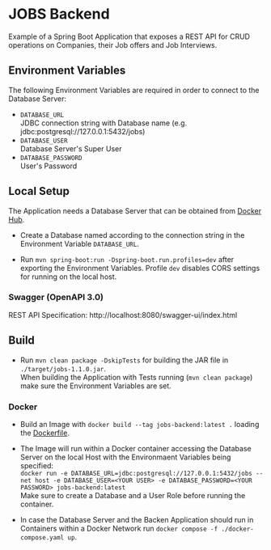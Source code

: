 # JOBS Backend

Example of a Spring Boot Application that exposes a REST API for CRUD operations on Companies, their Job offers and Job Interviews.

## Environment Variables

The following Environment Variables are required in order to connect to the Database Server:
- `DATABASE_URL`<br>JDBC connection string with Database name (e.g. jdbc:postgresql://127.0.0.1:5432/jobs)
- `DATABASE_USER`<br>Database Server's Super User
- `DATABASE_PASSWORD`<br>User's Password

## Local Setup

The Application needs a Database Server that can be obtained from [Docker Hub](https://hub.docker.com/_/postgres).

- Create a Database named according to the connection string in the Environment Variable `DATABASE_URL`.

- Run `mvn spring-boot:run -Dspring-boot.run.profiles=dev` after exporting the Environment Variables. Profile `dev` disables CORS settings for running on the local host.

### Swagger (OpenAPI 3.0)

REST API Specification: http://localhost:8080/swagger-ui/index.html

## Build

- Run `mvn clean package -DskipTests` for building the JAR file in `./target/jobs-1.1.0.jar`.<br>When building the Application with Tests running (`mvn clean package`) make sure the Environment Variables are set.

### Docker

- Build an Image with `docker build --tag jobs-backend:latest .` loading the [Dockerfile](./Dockerfile).

- The Image will run within a Docker container accessing the Database Server on the local Host with the Environmaent Variables being specified:<br>`docker run -e DATABASE_URL=jdbc:postgresql://127.0.0.1:5432/jobs --net host -e DATABASE_USER=<YOUR USER> -e DATABASE_PASSWORD=<YOUR PASSWORD> jobs-backend:latest`<br>Make sure to create a Database and a User Role before running the container.

- In case the Database Server and the Backen Application should run in Containers within a Docker Network run `docker compose -f ./docker-compose.yaml up`.
